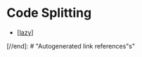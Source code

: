 # Code Splitting

- [[lazy]]

[//begin]: # "Autogenerated link references for markdown compatibility"
[lazy]: ../react-api/components/lazy "Lazy"

[//end]: # "Autogenerated link references"s"
